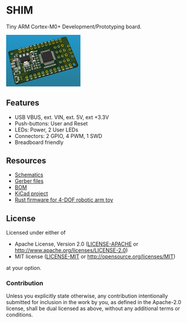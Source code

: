 # SHIM

Tiny ARM Cortex-M0+ Development/Prototyping board.

<img src="docs/shim.png" width="40%" />

## Features

- USB VBUS, ext. VIN, ext. 5V, ext +3.3V 
- Push-buttons: User and Reset 
- LEDs: Power, 2 User LEDs
- Connectors: 2 GPIO, 4 PWM, 1 SWD
- Breadboard friendly


## Resources

- [Schematics](docs/schematics.pdf)
- [Gerber files](docs/fabrication.zip)
- [BOM](docs/bom.csv)
- [KiCad project](kicad/)
- [Rust firmware for 4-DOF robotic arm toy](src/)

## License

Licensed under either of

- Apache License, Version 2.0 ([LICENSE-APACHE](LICENSE-APACHE) or
  http://www.apache.org/licenses/LICENSE-2.0)
- MIT license ([LICENSE-MIT](LICENSE-MIT) or http://opensource.org/licenses/MIT)

at your option.

### Contribution

Unless you explicitly state otherwise, any contribution intentionally submitted
for inclusion in the work by you, as defined in the Apache-2.0 license, shall be
dual licensed as above, without any additional terms or conditions.